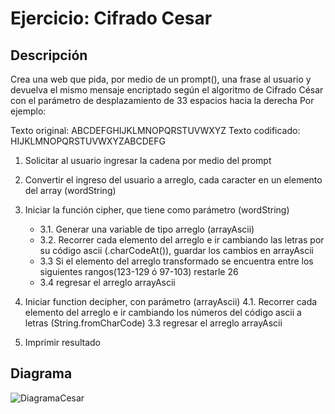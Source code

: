 # Ejercicio: Cifrado Cesar
## Descripción

Crea una web que pida, por medio de un prompt(), una frase al usuario y devuelva el mismo mensaje encriptado según el algoritmo de Cifrado César con el parámetro de desplazamiento de 33 espacios hacia la derecha
Por ejemplo:

Texto original: ABCDEFGHIJKLMNOPQRSTUVWXYZ
Texto codificado: HIJKLMNOPQRSTUVWXYZABCDEFG

1. Solicitar al usuario ingresar la cadena por medio del prompt

2.  Convertir el ingreso del usuario a arreglo, cada caracter en un elemento del array (wordString)

3. Iniciar la función cipher, que tiene como parámetro (wordString)
	* 3.1. Generar una variable de tipo arreglo (arrayAscii)
	* 3.2. Recorrer cada elemento del arreglo e ir cambiando las letras por su código ascii (.charCodeAt()), guardar los cambios en arrayAscii
	* 3.3 Si el elemento del arreglo transformado se encuentra entre los siguientes rangos(123-129 ó 97-103) restarle 26
	* 3.4 regresar el arreglo arrayAscii

4. Iniciar function decipher, con parámetro (arrayAscii)
	4.1. Recorrer cada elemento del arreglo e ir cambiando los números del código ascii a letras (String.fromCharCode)
	3.3 regresar el arreglo arrayAscii

5. Imprimir resultado

## Diagrama

![DiagramaCesar](/assets/images/diagrama-de-flujo.PNG")
